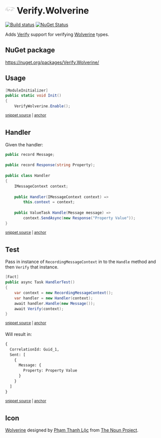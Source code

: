 # <img src="/src/icon.png" height="30px"> Verify.Wolverine

[![Build status](https://ci.appveyor.com/api/projects/status/ddi2145ncdpw0wx0?svg=true)](https://ci.appveyor.com/project/SimonCropp/Verify-Wolverine)
[![NuGet Status](https://img.shields.io/nuget/v/Verify.Wolverine.svg)](https://www.nuget.org/packages/Verify.Wolverine/)

Adds [Verify](https://github.com/VerifyTests/Verify) support for verifying [Wolverine](https://github.com/JasperFx/wolverine) types.


## NuGet package

https://nuget.org/packages/Verify.Wolverine/


## Usage

<!-- snippet: Enable -->
<a id='snippet-enable'></a>
```cs
[ModuleInitializer]
public static void Init()
{
    VerifyWolverine.Enable();
```
<sup><a href='/src/Tests/ModuleInitializer.cs#L3-L10' title='Snippet source file'>snippet source</a> | <a href='#snippet-enable' title='Start of snippet'>anchor</a></sup>
<!-- endSnippet -->


## Handler

Given the handler:

<!-- snippet: Handler -->
<a id='snippet-handler'></a>
```cs
public record Message;

public record Response(string Property);

public class Handler
{
    IMessageContext context;

    public Handler(IMessageContext context) =>
        this.context = context;

    public ValueTask Handle(Message message) =>
        context.SendAsync(new Response("Property Value"));
}
```
<sup><a href='/src/Tests/Tests.cs#L31-L47' title='Snippet source file'>snippet source</a> | <a href='#snippet-handler' title='Start of snippet'>anchor</a></sup>
<!-- endSnippet -->


## Test

Pass in instance of `RecordingMessageContext` in to the `Handle` method and then `Verify` that instance.

<!-- snippet: HandlerTest -->
<a id='snippet-handlertest'></a>
```cs
[Fact]
public async Task HandlerTest()
{
    var context = new RecordingMessageContext();
    var handler = new Handler(context);
    await handler.Handle(new Message());
    await Verify(context);
}
```
<sup><a href='/src/Tests/Tests.cs#L8-L19' title='Snippet source file'>snippet source</a> | <a href='#snippet-handlertest' title='Start of snippet'>anchor</a></sup>
<!-- endSnippet -->

Will result in:

<!-- snippet: Tests.HandlerTest.verified.txt -->
<a id='snippet-Tests.HandlerTest.verified.txt'></a>
```txt
{
  CorrelationId: Guid_1,
  Sent: [
    {
      Message: {
        Property: Property Value
      }
    }
  ]
}
```
<sup><a href='/src/Tests/Tests.HandlerTest.verified.txt#L1-L10' title='Snippet source file'>snippet source</a> | <a href='#snippet-Tests.HandlerTest.verified.txt' title='Start of snippet'>anchor</a></sup>
<!-- endSnippet -->


## Icon

[Wolverine](https://thenounproject.com/term/wolverine/3386573/) designed by [Phạm Thanh Lộc](https://thenounproject.com/thanhloc1009/) from [The Noun Project](https://thenounproject.com/).